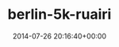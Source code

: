 ---
title:		"berlin-5k-ruairi"
type:		"photos"
mediatype:		"upload"
description:		"TBC"
date:		"2014-07-26 20:16:40+00:00"
album:		"events"
filename:		"berlin-5k-ruairi.md"
series:		""
cl_public_id:		"events/berlin-5k-ruairi"
cl_version:		1497002563
format:		"tiff"
bytes:		4914840
width:		2158
height:		1440
colours:
- "#81848A"
- "#8BD458"
- "#857C75"
- "#7C8387"
- "#7C5645"
- "#4A9C1C"
- "#CEC2BE"
- "#7E8071"
- "#7D6A4C"
- "#C4CCCF"
- "#737D73"
- "#C0CDBE"
- "#57B726"
- "#A5D263"
- "#353D3A"
- "#334020"
- "#C5C6CF"
- "#332D1D"
- "#3B2720"
- "#84514E"
- "#C58A74"
- "#2C3C22"
- "#403D38"
- "#3A3A40"
- "#5C9534"
- "#84B8C8"
- "#CC7373"
- "#CED7BF"
- "#667848"
- "#817A7F"
exposure_mode:		"Auto"
program:		"Program AE"
aperture:		"5.6"
focal_length:		"75.0 mm"
iso:		"800"
shutter_speed:		"1/125"
metering:		"Multi-segment"
flash:		"Off, Did not fire"
white_balance:		"As Shot"
colour_temp:		"5350"
has_crop:		"false"
orientation:		"Horizontal (normal)"
camera_model:		"NIKON D800"
lens_info:		"70-200mm f/2.8"
artist:		"No artist info"
x_resolution:		"300"
y_resolution:		"300"
---